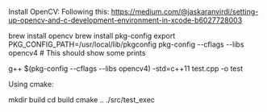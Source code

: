 
Install OpenCV:
Following this: https://medium.com/@jaskaranvirdi/setting-up-opencv-and-c-development-environment-in-xcode-b6027728003

brew install opencv
brew install pkg-config
export PKG_CONFIG_PATH=/usr/local/lib/pkgconfig
pkg-config --cflags --libs opencv4  # This should show some prints


g++ $(pkg-config --cflags --libs opencv4) -std=c++11 test.cpp -o test



Using cmake:

mkdir build
cd build
cmake ..
./src/test_exec
